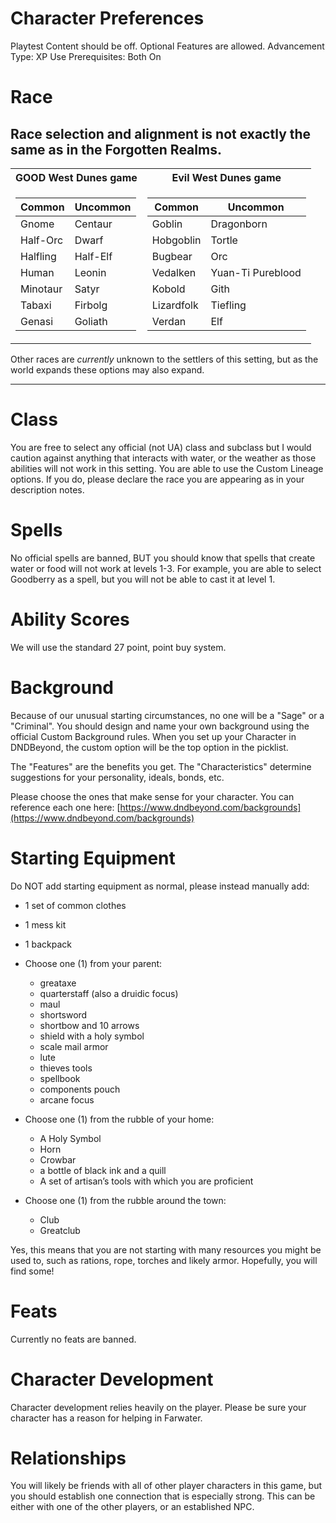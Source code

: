 # Character Preferences # 

Playtest Content should be off. 
Optional Features are allowed. 
Advancement Type: XP
Use Prerequisites: Both On

# Race # 

Race selection and alignment is not exactly the same as in the Forgotten Realms. 
---

<table>
<tr><th>GOOD West Dunes game </th><th>Evil West Dunes game</th></tr>
<tr><td>

Common | Uncommon
------------ | -------------
Gnome | Centaur
Half-Orc | Dwarf
Halfling | Half-Elf
Human | Leonin
Minotaur | Satyr
Tabaxi | Firbolg
Genasi | Goliath

</td>

<td>

Common | Uncommon
------------ | -------------
Goblin | Dragonborn
Hobgoblin | Tortle
Bugbear | Orc
Vedalken | Yuan-Ti Pureblood
Kobold | Gith
Lizardfolk | Tiefling
Verdan | Elf

</td></tr> </table>

Other races are *currently* unknown to the settlers of this setting, but as the world expands these options may also expand. 

---

# Class # 
You are free to select any official (not UA) class and subclass but I would caution against anything that interacts with water, or the weather as those abilities will not work in this setting. 
You are able to use the Custom Lineage options. If you do, please declare the race you are appearing as in your description notes. 

# Spells #
No official spells are banned, BUT you should know that spells that create water or food will not work at levels 1-3. 
For example, you are able to select Goodberry as a spell, but you will not be able to cast it at level 1. 

# Ability Scores #
We will use the standard 27 point, point buy system. 

# Background #
Because of our unusual starting circumstances, no one will be a "Sage" or a "Criminal". 
You should design and name your own background using the official Custom Background rules. 
When you set up your Character in DNDBeyond, the custom option will be the top option in the picklist. 

The "Features" are the benefits you get. 
The "Characteristics" determine suggestions for your personality, ideals, bonds, etc. 

Please choose the ones that make sense for your character. You can reference each one here:
[https://www.dndbeyond.com/backgrounds](https://www.dndbeyond.com/backgrounds)

# Starting Equipment #

Do NOT add starting equipment as normal, please instead manually add:
- 1 set of common clothes 
- 1 mess kit
- 1 backpack

- Choose one (1) from your parent:
  - greataxe
  - quarterstaff (also a druidic focus)
  - maul
  - shortsword
  - shortbow and 10 arrows
  - shield with a holy symbol
  - scale mail armor
  - lute
  - thieves tools
  - spellbook
  - components pouch
  - arcane focus

- Choose one (1) from the rubble of your home:
  - A Holy Symbol
  - Horn
  - Crowbar
  - a bottle of black ink and a quill
  - A set of artisan’s tools with which you are proficient

- Choose one (1) from the rubble around the town:
  - Club
  - Greatclub

Yes, this means that you are not starting with many resources you might be used to, such as rations, rope, torches and likely armor. Hopefully, you will find some!

# Feats #
Currently no feats are banned. 

# Character Development #

Character development relies heavily on the player. Please be sure your character has a reason for helping in Farwater. 

# Relationships # 
You will likely be friends with all of other player characters in this game, but you should establish one connection that is especially strong. This can be either with one of the other players, or an established NPC. 
